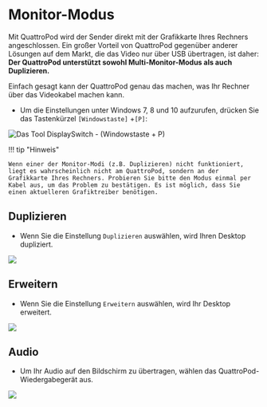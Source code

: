 # Monitor-Modus

Mit QuattroPod wird der Sender direkt mit der Grafikkarte Ihres Rechners angeschlossen. Ein großer Vorteil von QuattroPod gegenüber anderer Lösungen auf dem Markt, die das Video nur über USB übertragen, ist daher: **Der QuattroPod unterstützt sowohl Multi-Monitor-Modus als auch Duplizieren.**

Einfach gesagt kann der QuattroPod genau das machen, was Ihr Rechner über das Videokabel machen kann.

* Um die Einstellungen unter Windows 7, 8 und 10 aufzurufen, drücken Sie das Tastenkürzel `[Windowstaste]` +`[P]`:

![Das Tool DisplaySwitch - (Windowstaste + P)](/assets/img/displayswitch.jpg)

!!! tip "Hinweis"
    
	Wenn einer der Monitor-Modi (z.B. Duplizieren) nicht funktioniert, liegt es wahrscheinlich nicht am QuattroPod, sondern an der Grafikkarte Ihres Rechners. Probieren Sie bitte den Modus einmal per Kabel aus, um das Problem zu bestätigen. Es ist möglich, dass Sie einen aktuelleren Grafiktreiber benötigen.
	
## Duplizieren

* Wenn Sie die Einstellung `Duplizieren` auswählen, wird Ihren Desktop dupliziert.

![](/assets/img/duplicate.jpg)


## Erweitern

* Wenn Sie die Einstellung `Erweitern` auswählen, wird Ihr Desktop erweitert.

![](/assets/img/extend.jpg)

## Audio

* Um Ihr Audio auf den Bildschirm zu übertragen, wählen das QuattroPod-Wiedergabegerät aus.

![](/assets/img/sound.jpg)

